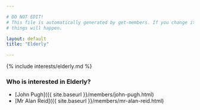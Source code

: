 ```yaml
---

# DO NOT EDIT!
# This file is automatically generated by get-members. If you change it, bad
# things will happen.

layout: default
title: "Elderly"

---
```


{% include interests/elderly.md %}

### Who is interested in Elderly?


* [John Pugh]({{ site.baseurl }}/members/john-pugh.html)
* [Mr Alan Reid]({{ site.baseurl }}/members/mr-alan-reid.html)
